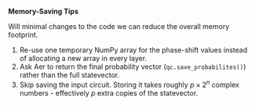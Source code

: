 **Memory-Saving Tips**

Will minimal changes to the code we can reduce the overall memory footprint.

1. Re-use one temporary NumPy array for the phase-shift values instead of allocating a new array in every layer.
2. Ask Aer to return the final probability vector (`qc.save_probabilites()`) rather than the full statevector.
3. Skip saving the input circuit. Storing it takes roughly $p \times 2^n$ complex numbers - effectively $p$ extra copies of the statevector.
